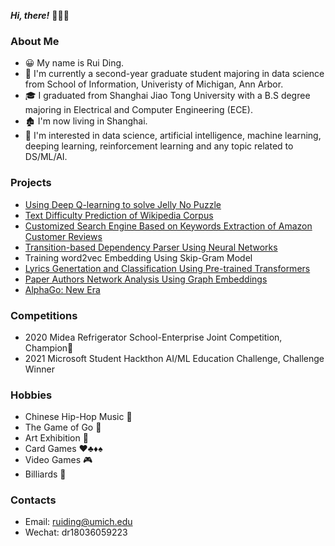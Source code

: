 ***Hi, there!*** :wave::wave::wave:

### About Me

- :grinning: My name is Rui Ding. 
- :school: ​I'm currently a second-year graduate student majoring in data science from School of Information, Univeristy of Michigan, Ann Arbor. 
- :mortar_board: I graduated from Shanghai Jiao Tong University with a B.S degree majoring in Electrical and Computer Engineering (ECE).
- :derelict_house: I'm now living in Shanghai.
- :dart: I'm interested in data science, artificial intelligence, machine learning, deeping learning, reinforcement learning and any topic related to DS/ML/AI. 

### Projects

- [Using Deep Q-learning to solve Jelly No Puzzle](https://github.com/strickland0702/Jelly_no_puzzle)
- [Text Difficulty Prediction of Wikipedia Corpus](https://github.com/strickland0702/Prediction_of_Text_Difficulty)
- [Customized Search Engine Based on Keywords Extraction of Amazon Customer Reviews](https://github.com/strickland0702/SI650_project)
- [Transition-based Dependency Parser Using Neural Networks](https://github.com/strickland0702/dependency-parser)
- Training word2vec Embedding Using Skip-Gram Model
- [Lyrics Genertation and Classification Using Pre-trained Transformers](https://github.com/strickland0702/lyrics-generation)
- [Paper Authors Network Analysis Using Graph Embeddings](https://github.com/strickland0702/Paper_authorship_network_analysis)
- [AlphaGo: New Era](https://strickland0702.github.io/web-design-project-alphago/)

### Competitions

- 2020 Midea Refrigerator School-Enterprise Joint Competition, Champion:1st_place_medal:
- 2021 Microsoft Student Hackthon AI/ML Education Challenge, Challenge Winner

### Hobbies

- Chinese Hip-Hop Music :microphone:
- The Game of Go :thinking:
- Art Exhibition :art:
- Card Games :hearts::clubs::diamonds::spades:
- Video Games :video_game:
- Billiards :8ball:

### Contacts

- Email: ruiding@umich.edu
- Wechat: dr18036059223
